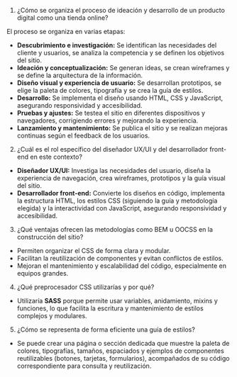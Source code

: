 1. ¿Cómo se organiza el proceso de ideación y desarrollo de un producto digital como una tienda online?

El proceso se organiza en varias etapas:
- **Descubrimiento e investigación:** Se identifican las necesidades del cliente y usuarios, se analiza la competencia y se definen los objetivos del sitio.
- **Ideación y conceptualización:** Se generan ideas, se crean wireframes y se define la arquitectura de la información.
- **Diseño visual y experiencia de usuario:** Se desarrollan prototipos, se elige la paleta de colores, tipografía y se crea la guía de estilos.
- **Desarrollo:** Se implementa el diseño usando HTML, CSS y JavaScript, asegurando responsividad y accesibilidad.
- **Pruebas y ajustes:** Se testea el sitio en diferentes dispositivos y navegadores, corrigiendo errores y mejorando la experiencia.
- **Lanzamiento y mantenimiento:** Se publica el sitio y se realizan mejoras continuas según el feedback de los usuarios.

2. ¿Cuál es el rol específico del diseñador UX/UI y del desarrollador front-end en este contexto?

- **Diseñador UX/UI:** Investiga las necesidades del usuario, diseña la experiencia de navegación, crea wireframes, prototipos y la guía visual del sitio.
- **Desarrollador front-end:** Convierte los diseños en código, implementa la estructura HTML, los estilos CSS (siguiendo la guía y metodología elegida) y la interactividad con JavaScript, asegurando responsividad y accesibilidad.

3. ¿Qué ventajas ofrecen las metodologías como BEM u OOCSS en la construcción del sitio?

- Permiten organizar el CSS de forma clara y modular.
- Facilitan la reutilización de componentes y evitan conflictos de estilos.
- Mejoran el mantenimiento y escalabilidad del código, especialmente en equipos grandes.

4. ¿Qué preprocesador CSS utilizarías y por qué?

- Utilizaría **SASS** porque permite usar variables, anidamiento, mixins y funciones, lo que facilita la escritura y mantenimiento de estilos complejos y modulares.

5. ¿Cómo se representa de forma eficiente una guía de estilos?

- Se puede crear una página o sección dedicada que muestre la paleta de colores, tipografías, tamaños, espaciados y ejemplos de componentes reutilizables (botones, tarjetas, formularios), acompañados de su código correspondiente para consulta y reutilización.